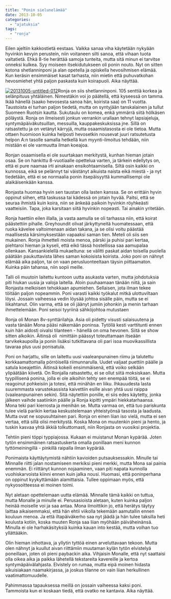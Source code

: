 ```yaml
---
title: "Ponin sielunelämää"
date: 2013-10-05
categories: 
  - "ajatuksia"
tags: 
  - "ronja"
---
```


Eilen ajeltiin kakkostietä eestaas. Vaikka sanaa viha käytetään nykyään hyvinkin kevyin perustein, niin voitaneen silti sanoa, että vihaan tuota valtatietä. Ehkä 8-tie herättää samoja tunteita, mutta sitä minun ei tarvitse onneksi kulkea. Syy moiseen itsekidutukseen oli ponin nouto. Nyt on sitten kotona shetlanninponi ja alan opetella ja opiskella hevosihmisen elämää. Kun keräsin ensimmäiset kasat tarhasta, niin mietin että puhuvatkohan hevosmiehet yhtä paljon paskasta kuin koirapuoli. Aika näyttää.

<!--more-->

[![20131005-untitled-012](images/20131005-untitled-012-300x203.jpg)](https://jagster.eksis.one/wp-content/uploads/20131005-untitled-012.jpg)Ronja on siis shetlanninponi. 105 senttiä korkea ja selänpituus yhtäläinen. Nimestäkin voi jo päätellä, että kyseessä on tamma. Ikää hänellä (saako hevosesta sanoa hän, koirista saa) on 11 vuotta. Taustoista ei turhan paljon tiedetä, mutta on syntyjään tanskalainen ja tullut Suomeen Ruotsin kautta. Sukutaulu on komea, enkä ymmärrä siitä hölkäsen pöläystä. Ronja on ilmeisesti jonkun verrankin urallaan tehnyt lapsiajeluja, syntymäpäiväkutsuillan, messuilla, kauppakeskuksissa jne. Sillä on ratsastettu ja on vetänyt kärryjä, mutta osaamistasosta ei ole tietoa. Mutta ottaen huomioon kuinka helposti hevosetkin nousevat juuri ratsutetusta helpon A:n tasolle samalla hetkellä kun myynti-ilmoitus tehdään, niin mistään ei ole varmuutta ilman koeajoa.

Ronjan osaamisella ei ole suurtakaan merkitystä, kunhan hieman jotain osaa. Se on hankittu 8-vuotiaalle opettelua varten, ja tärkein edellytys on, että ei pure naamaa irti ainakaan ensikohtaamisella. Siltä osin kaikki on kunnossa, eikä se pelännyt tai väistänyt aikuista naista eikä miestä - ja nyt tiedetään, että ei se normaalia ponin itsepäisyyttä kummallisempi ole alaikäisenkään kanssa.

Ronjasta huomaa hyvin sen taustan olla lasten kanssa. Se on erittäin hyvin oppinut siihen, että taskussa tai kädessä on jotain hyvää. Paitsi, että se seuraa ihmistä kuin koira, niin se änkeää paikoin hyvinkin röyhkeästi vaatteisiin. Tapa, joka karsitaan siitä hyvinkin nopeasti. Tai ainakin yritetään.

Ronja haettiin eilen illalla, ja vasta aamulla se oli tarhassa niin, että koirat päästettiin pihalle. Greyhoundit olivat järkyttyneitä huomatessaan, että ruoka kävelee valtoimenaan aidan takana, ja se olisi voitu päästää maallisesta kärsimyksestään vapaaksi saman tien. Meteli oli siis sen mukainen. Ronja ihmetteli moista menoa, pärski ja puhisi pari kertaa, piehtaroi hieman ja kyseli, että eikö tässä hostellissa saa aamupalaa ollenkaan. Kansankielellä mukaeltuna: se välitti paskat aidan toisella puolella päätään paukuttavista lähes saman kokoisista koirista. Joko poni on nähnyt elämää aika paljon, tai on vaan perusluonteeltaan täysin piittaamaton. Kuinka päin tahansa, niin sopii meille.

Talli oli muutoin laitettu kuntoon uutta asukasta varten, mutta johdotuksia piti hiukan uusia ja valoja laitella. Aloin puuhaamaan tänään niitä, ja sain Ronjasta melkoisen tehokkaan apumiehen. Sellaisen, jota ilman tekee töitään paljon nopeammin. Poni varasti kaikki työkalut mitkä ulottuviltaan löysi. Jossain vaiheessa vedin löysää johtoa sisälle päin, mutta se ei liikahtanut. Olin varma, että se oli jäänyt jumiin johonkin ja menin tarhaan ihmettelemään. Poni seisoi tyyriinä sähköjohtoa mutustaen

Ronja oli Monan 8v-synttärilahja. Asia oli pidetty visusti salaisuutena ja vasta tänään Mona pääsi näkemään poninsa. Tytöllä kesti varttitunti ennen kuin hän aidosti oivalsi tilanteen - hänellä on oma hevonen. Siitä se show sitten alkoikin. Äitinsä oli  nimittäin päässyt toteuttamaan itseään tarvikekaupoilla ja ponin lisäksi tutkittavana oli pari isoa muovikassillista tavaraa plus uusi ponisatula.

Poni on harjattu, sille on laitettu uusi vaaleanpunainen riimu ja talutettu korkkaamattomalla pörröisellä riimunnarulla. Uudet valjaat puettiin päälle ja satula koeajettiin. Äitinsä kokeili ensimmäisenä, että voiko selkään ylipäätään kiivetä. On Ronjalla ratsastettu, ei se ollut siitä moksiskaan. Mutta tyypillisenä ponina, jolla ei ole aikoihin tehty sen enempää töitä, se ei reagoinut pohkeisiin ja totesi, että minähän en liiku. Ihkauudesta lasta suuremmasta varustekassista kaivettiin esille aivan yhtä uusi raippa (vaaleanpunainen sekin). Sitä näytettiin ponille, ei siis edes käytetty, jonka jälkeen vaihde saatiinkin päälle ja Ronja kipitti ympäri hiekkatarhaansa. Mona teki pari kierrosta ja menihän se. Mutta varmaa on, että tuo pariskunta tulee vielä parikin kertaa keskustelemaan yhteistyönsä tasosta ja laadusta. Mutta ovat ne sopusuhtainen pari. Ronja on einen liian iso vielä, mutta ei sen vertaa, että sillä olisi merkitystä. Koska Mona on muutenkin pieni ja hento, ja tuskin kasvaa yhtä äkkiä tolkuttomasti, niin Ronjasta on vuosiksi projektia.

Tehtiin pieni töppi typpiajossa. Kukaan ei muistanut Monan kypärää. Joten tytön ensimmäinen ratsastuskerta omalla ponillaan meni kunnon tyttömeiningillä - pinkillä raipalla ilman kypärää.

Ponimaista käyttäytymistä nähtiin kavioiden putsauksessakin. Minulle tai Minnalle riitti jalan nostamiseen merkiksi pieni merkki, mutta Mona sai painia enemmän. Ei riittänyt kunnon nojaaminen, vaan piti napata kunnolla vuohiskarvoista kiinni ennen kuin jalka nousi. Huomasi, että poninperhana on oppinut kyykyttämään alamittaisia. Tullee oppimaan myös, että nykyosoitteessa ei moinen toimi.

Nyt aletaan opettelemaan uutta elämää. Minnalle tämä kaikki on tuttua, mutta Monalle ja minulle ei. Perusasioista aletaan, kuten kuinka paljon heinää moiselle voi ja saa antaa. Mona ilmoittikin jo, että herätys täytyy laittaa aikaisemmaksi, että hän ehtii viikolla tekemään aamutallin ennen kouluun menoa. Ja että iltapäiväkerho saa nyt jäädä ja hän tulee taksilla heti koulusta kotiin, koska muuten Ronja saa liian myöhään päiväheinänsä. Minulla ei ole harhakäsityksiä kuinka kauan into kestää, mutta voihan tuo yllättääkin.

Olin hieman inhottava, ja yllytin tyttöä einen arveluttavaan tekoon. Mutta olen nähnyt ja kuullut aivan riittämiin muutaman kylän tytön elvistelyä poneillaan, joten oli pieni paybackin aika. Vihjaisin Monalle, että nyt saattaisi olla oikea aika ja paikka lähetellä tekstareita kavereille ja kertoa syntymäpäivälahjasta. Elvistely on rumaa, mutta eipä moinen hidasta aikuisiakaan naamakirjassa, ja joskus tilanne on vain liian herkullinen vaatimattomuudelle.

Pahimmassa tapauksessa meillä on jossain vaiheessa kaksi poni. Tammoista kun ei koskaan tiedä, että ovatko ne kantavia. Aika näyttää.
